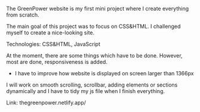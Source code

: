 The GreenPower website is my first mini project where I create everything from scratch.

The main goal of this project was to focus on CSS&HTML. I challenged myself to create a nice-looking site.

Technologies: CSS&HTML, JavaScript

At the moment, there are some things which have to be done. However, most are done, responsiveness is added.
* I have to improve how website is displayed on screen larger than 1366px

I will work on smooth scrolling, scrollbar, adding elements or sections dynamically and I have to tidy my js file when I finish everything.

Link: thegreenpower.netlify.app/
